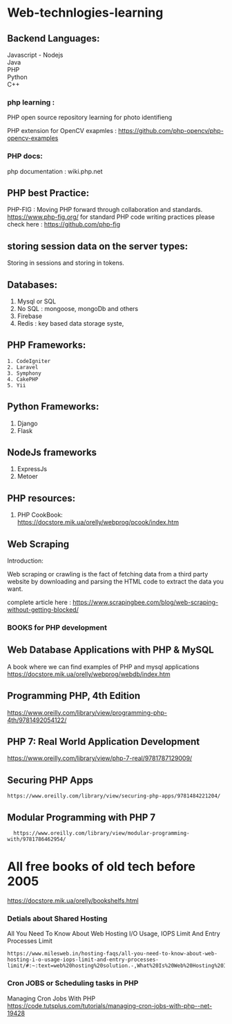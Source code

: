 # Web-technlogies-learning

## Backend Languages: 
Javascript - Nodejs <br>
Java<br>
PHP<br>
Python<br>
C++ <br>

### php learning : 


PHP open source repository learning for photo identifieng 

PHP extension for OpenCV
exapmles : https://github.com/php-opencv/php-opencv-examples


### PHP docs:
 php documentation : wiki.php.net

## PHP best Practice: 
  
  PHP-FIG : Moving PHP forward through collaboration and standards.
  https://www.php-fig.org/
  for standard PHP code writing practices please check here : https://github.com/php-fig
## storing session data on the server types: 
  Storing in sessions and storing in tokens.
  
  
  ## Databases: 
  
 1. Mysql or SQL
 2. No SQL : mongoose, mongoDb and others
 3. Firebase 
 4. Redis : key based data storage syste, 
 
 
 ## PHP Frameworks:
    1. CodeIgniter
    2. Laravel 
    3. Symphony
    4. CakePHP
    5. Yii
    
 ## Python Frameworks: 
   1. Django
   2. Flask
 
 ## NodeJs frameworks
   1. ExpressJs
   2. Metoer 
    
## PHP resources: 
  1. PHP CookBook: https://docstore.mik.ua/orelly/webprog/pcook/index.htm


## Web Scraping 
  Introduction: 

  Web scraping or crawling is the fact of fetching data from a third party website by downloading and parsing the HTML code to extract the data you want.

  complete article here : https://www.scrapingbee.com/blog/web-scraping-without-getting-blocked/

### BOOKS for PHP development

## Web Database Applications with PHP & MySQL 
  A book where we can find examples of PHP and mysql applications 
  https://docstore.mik.ua/orelly/webprog/webdb/index.htm
  

## Programming PHP, 4th Edition

  https://www.oreilly.com/library/view/programming-php-4th/9781492054122/

## PHP 7: Real World Application Development
  https://www.oreilly.com/library/view/php-7-real/9781787129009/


## Securing PHP Apps
    https://www.oreilly.com/library/view/securing-php-apps/9781484221204/

## Modular Programming with PHP 7
      https://www.oreilly.com/library/view/modular-programming-with/9781786462954/

# All free books of old tech before 2005
  https://docstore.mik.ua/orelly/bookshelfs.html

  ### Detials about Shared Hosting 
  All You Need To Know About Web Hosting I/O Usage, IOPS Limit And Entry Processes Limit


    https://www.milesweb.in/hosting-faqs/all-you-need-to-know-about-web-hosting-i-o-usage-iops-limit-and-entry-processes-limit/#:~:text=web%20hosting%20solution.-,What%20Is%20Web%20Hosting%20I%2FO%20Usage%3F,second%20on%20your%20hosting%20server.


### Cron JOBS or Scheduling tasks in PHP
  Managing Cron Jobs With PHP
  https://code.tutsplus.com/tutorials/managing-cron-jobs-with-php--net-19428